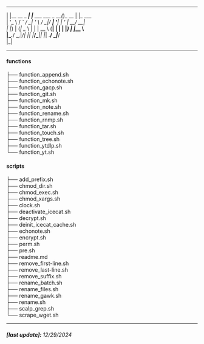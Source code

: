   
 _               _                     _       _         
| |__   __ _ ___| |__    ___  ___ _ __(_)_ __ | |_ ___   
| '_ \ / _` / __| '_ \  / __|/ __| '__| | '_ \| __/ __|  
| |_) | (_| \__ \ | | | \__ \ (__| |  | | |_) | |_\__ \  
|_.__/ \__,_|___/_| |_| |___/\___|_|  |_| .__/ \__|___/  
                                        |_|              
  
---  
#### functions  
├── function_append.sh  
├── function_echonote.sh  
├── function_gacp.sh  
├── function_git.sh  
├── function_mk.sh  
├── function_note.sh  
├── function_rename.sh  
├── function_rnmp.sh  
├── function_tar.sh  
├── function_touch.sh  
├── function_tree.sh  
├── function_ytdlp.sh  
└── function_yt.sh  
#### scripts  
├── add_prefix.sh  
├── chmod_dir.sh  
├── chmod_exec.sh  
├── chmod_xargs.sh  
├── clock.sh  
├── deactivate_icecat.sh  
├── decrypt.sh  
├── deinit_icecat_cache.sh  
├── echonote.sh  
├── encrypt.sh  
├── perm.sh  
├── pre.sh  
├── readme.md  
├── remove_first-line.sh  
├── remove_last-line.sh  
├── remove_suffix.sh  
├── rename_batch.sh  
├── rename_files.sh  
├── rename_gawk.sh  
├── rename.sh  
├── scalp_grep.sh  
└── scrape_wget.sh  

---
###### <b><i>[last update]: </b>12/29/2024</i>
